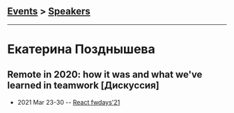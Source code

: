 ## [Events](../README.md) > [Speakers](../speakers.md)
---

# Екатерина Позднышева

## Remote in 2020: how it was and what we&#39;ve learned in teamwork [Дискуссия]
- 2021 Mar 23-30 -- [React fwdays&#39;21](https://youtu.be/_ZBTZa7Un_E)    

